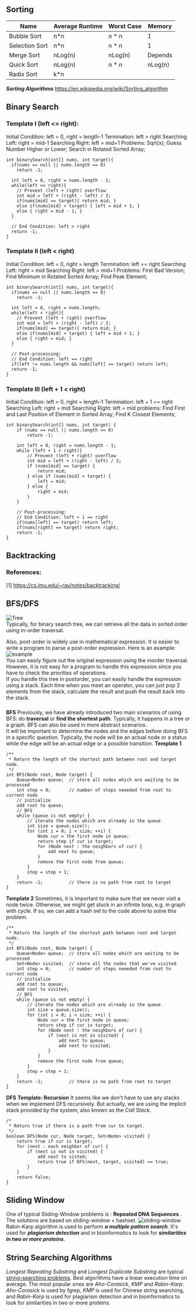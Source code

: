 ## Sorting
|Name|Average Runtime|Worst Case|Memory|
|---|---|---|---|
|Bubble Sort|n*n| n * n |1|
|Selection Sort| n*n | n * n|1|
|Merge Sort| nLog(n) | nLog(n) | Depends|
|Quick Sort| nLog(n) | n * n | nLog(n)|
|Radix Sort| k*n | ||
__*Sorting Algorithms*__ https://en.wikipedia.org/wiki/Sorting_algorithm

## Binary Search
### Template I (left <= right):
Initial Condition: left = 0, right = length-1
Termination: left > right
Searching Left: right = mid-1
Searching Right: left = mid+1
Problems: Sqrt(x); Guess Number Higher or Lower; Search in Rotated Sorted Array;
```
int binarySearch(int[] nums, int target){
  if(nums == null || nums.length == 0)
    return -1;

  int left = 0, right = nums.length - 1;
  while(left <= right){
    // Prevent (left + right) overflow
    int mid = left + (right - left) / 2;
    if(nums[mid] == target){ return mid; }
    else if(nums[mid] < target) { left = mid + 1; }
    else { right = mid - 1; }
  }

  // End Condition: left > right
  return -1;
}
```

### Template II (left < right)
Initial Condition: left = 0, right = length
Termination: left == right
Searching Left: right = mid
Searching Right: left = mid+1
Problems: First Bad Version; Find Minimum in Rotated Sorted Array; Find Peak Element;
```
int binarySearch(int[] nums, int target){
  if(nums == null || nums.length == 0)
    return -1;

  int left = 0, right = nums.length;
  while(left < right){
    // Prevent (left + right) overflow
    int mid = left + (right - left) / 2;
    if(nums[mid] == target){ return mid; }
    else if(nums[mid] < target) { left = mid + 1; }
    else { right = mid; }
  }

  // Post-processing:
  // End Condition: left == right
  if(left != nums.length && nums[left] == target) return left;
  return -1;
}
```

### Template III (left + 1 < right)
Initial Condition: left = 0, right = length-1
Termination: left + 1 == right
Searching Left: right = mid
Searching Right: left = mid
problems: Find First and Last Position of Element in Sorted Array; Find K Closest Elements;
```
int binarySearch(int[] nums, int target) {
    if (nums == null || nums.length == 0)
        return -1;

    int left = 0, right = nums.length - 1;
    while (left + 1 < right){
        // Prevent (left + right) overflow
        int mid = left + (right - left) / 2;
        if (nums[mid] == target) {
            return mid;
        } else if (nums[mid] < target) {
            left = mid;
        } else {
            right = mid;
        }
    }

    // Post-processing:
    // End Condition: left + 1 == right
    if(nums[left] == target) return left;
    if(nums[right] == target) return right;
    return -1;
}
```

## Backtracking
### References:
[1] https://cs.lmu.edu/~ray/notes/backtracking/

## BFS/DFS
![Tree](https://github.com/yangwang000/JavaAlgorithmAndProblems/blob/main/src/main/java/com/java/adawang/MustHaveKnowledge/DataStructures/pics/145_transverse.png) <br>
Typically, for binary search tree, we can retrieve all the data in sorted order using in-order traversal. <br>

Also, post-order is widely use in mathematical expression. It is easier to write a program to parse a post-order expression. Here is an example: <br>
![example](https://github.com/yangwang000/JavaAlgorithmAndProblems/blob/main/src/main/java/com/java/adawang/MustHaveKnowledge/DataStructures/pics/mathematical_expression.png) <br>
You can easily figure out the original expression using the inorder traversal. However, it is not easy for a program to handle this expression since you have to check the priorities of operations. <br>
If you handle this tree in postorder, you can easily handle the expression using a stack. Each time when you meet an operator, you can just pop 2 elements from the stack, calculate the result and push the result back into the stack.<br>
### 
**BFS**
Previously, we have already introduced two main scenarios of using BFS: do **traversal** or **find the shortest path**. Typically, it happens in a tree or a graph. BFS can also be used in more abstract scenarios.<br>
It will be important to determine the nodes and the edges before doing BFS in a specific question. Typically, the node will be an actual node or a status while the edge will be an actual edge or a possible transition.
**Template 1**
```
/**
 * Return the length of the shortest path between root and target node.
 */
int BFS(Node root, Node target) {
    Queue<Node> queue;  // store all nodes which are waiting to be processed
    int step = 0;       // number of steps neeeded from root to current node
    // initialize
    add root to queue;
    // BFS
    while (queue is not empty) {
        // iterate the nodes which are already in the queue
        int size = queue.size();
        for (int i = 0; i < size; ++i) {
            Node cur = the first node in queue;
            return step if cur is target;
            for (Node next : the neighbors of cur) {
                add next to queue;
            }
            remove the first node from queue;
        }
        step = step + 1;
    }
    return -1;          // there is no path from root to target
}
```
**Template 2**
Sometimes, it is important to make sure that we never visit a node twice. Otherwise, we might get stuck in an infinite loop, e.g. in graph with cycle. If so, we can add a hash set to the code above to solve this problem. 
```
/**
 * Return the length of the shortest path between root and target node.
 */
int BFS(Node root, Node target) {
    Queue<Node> queue;  // store all nodes which are waiting to be processed
    Set<Node> visited;  // store all the nodes that we've visited
    int step = 0;       // number of steps neeeded from root to current node
    // initialize
    add root to queue;
    add root to visited;
    // BFS
    while (queue is not empty) {
        // iterate the nodes which are already in the queue
        int size = queue.size();
        for (int i = 0; i < size; ++i) {
            Node cur = the first node in queue;
            return step if cur is target;
            for (Node next : the neighbors of cur) {
                if (next is not in visited) {
                    add next to queue;
                    add next to visited;
                }
            }
            remove the first node from queue;
        }
        step = step + 1;
    }
    return -1;          // there is no path from root to target
}
```

**DFS**
**Template: Recursion**
It seems like we don't have to use any stacks when we implement DFS recursively. But actually, we are using the implicit stack provided by the system, also known as the _Call Stack_.
```
/*
 * Return true if there is a path from cur to target.
 */
boolean DFS(Node cur, Node target, Set<Node> visited) {
    return true if cur is target;
    for (next : each neighbor of cur) {
        if (next is not in visited) {
            add next to visted;
            return true if DFS(next, target, visited) == true;
        }
    }
    return false;
}
```

## Sliding Window
One of typical Sliding-Window problems is : **Repeated DNA Sequences** . The solutions are based on sliding-window + hashset.
![sliding-window](https://github.com/yangwang000/JavaAlgorithmAndProblems/blob/main/src/main/java/com/java/adawang/MustHaveKnowledge/Algorithms/pics/algorithms.png)
Rabin-Karp algorithm is used to perform _**a multiple pattern search**_. It's used for **_plagiarism detection_** and in bioinformatics to look for _**similarities in two or more proteins**_.

## String Searching Algorithms
_Longest Repeating Substring_ and _Longest Duplicate Substring_ are typical [string-searching problems](https://en.wikipedia.org/wiki/String-searching_algorithm#Single-pattern_algorithms).
Best algorithms have a linear execution time on average. The most popular ones are _Aho-Corasick_, _KMP_ and _Rabin-Karp_: _Aho-Corasick_ is used by fgrep, _KMP_ is used for Chinese string searching, and _Rabin-Karp_ is used for plagiarism detection and in bioinformatics to look for similarities in two or more proteins.

